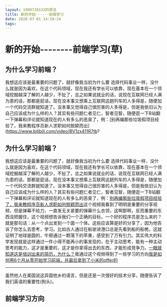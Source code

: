 ```yaml
---
layout: 1900730132的想法
title: 新的开始------前端学习
date: 2020-07-01 14:59:24
tags:
---
```

# 新的开始--------前端学习(草)
## 为什么学习前端？
我想这应该是最重要的问题了，就好像我当初为什么要
 选择代码事业一样，没什么就是因为喜欢，在这个代码领域，现在我还有学长可以依靠，现在基本在一个领域挖掘越深了解的人越少，不扯了，总之如果说就业的话，说现在互联网已经人满为患的话，那都是屁话，现在没本事又想乘上互联网这趟列车的人多得是，随便加一个代码交流群就知道了。没本事又觉得自己很厉害的人多得是，但是我依旧认为自己应该成为什么样的人？其实有些问题仁者见仁，智者见智，随便逛一下B站翻一下弹幕和评论就知道现在的人有多么的恶臭了，例：[别再编那些垃圾假项目经验了，我来教程序员新人求职如何脱颖而出](https://www.bilibili.com/video/BV1zx411R7tb?

<!--more-->

## 为什么学习前端？
我想这应该是最重要的问题了，就好像我当初为什么要
 选择代码事业一样，没什么就是因为喜欢，在这个代码领域，现在我还有学长可以依靠，现在基本在一个领域挖掘越深了解的人越少，不扯了，总之如果说就业的话，说现在互联网已经人满为患的话，那都是屁话，现在没本事又想乘上互联网这趟列车的人多得是，随便加一个代码交流群就知道了。没本事又觉得自己很厉害的人多得是，但是我依旧认为自己应该成为什么样的人？其实有些问题仁者见仁，智者见智，随便逛一下B站翻一下弹幕和评论就知道现在的人有多么的恶臭了，例：[别再编那些垃圾假项目经验了，我来教程序员新人求职如何脱颖而出](https://www.bilibili.com/video/BV1zx411R7tb?t=1259)这个视频我看到了明明是重要的分享视频，但是弹幕不给力，一直发无关紧要的弹幕什么衣领，这啊那啊，反而重要的东西没把握住，这个视频想告诉我们一个正确的目标，一个好的程序员是怎么来的？就是那句话：从一个点出发到一个面一个体。这些应该算是好的分享了，因为他告诉了你怎么去思考，学习。比如古人通过在船驶进港口总是先看到船的船桅，这就证明了地球是圆的，牛顿通过一颗落下的苹果，感受到了万有引力。其实伟大的科学发现就是这样通过一件小得不能再小的事发现的，在于主动思考，能有一种主动思考的能力，这才是重要的，这才是你拿得出去的东西，才能形成竞争力。[一眼就知道这是培训出来的简历，为什么？](https://www.bilibili.com/video/BV1QJ411X7mk)我通过这个视频得到了一些学习的方向[我是如何用6个月从零开始学习前端，并最后拿到了小米的offer的](https://www.bilibili.com/video/BV1sJ41117dS?t=335)
 
 ---
 虽然他人在美国说这异国他乡的语言，但是还是一次很好的技术分享，随便告诉了我们英语的重要性(狗头)。
 
 ## 前端学习方向
 
